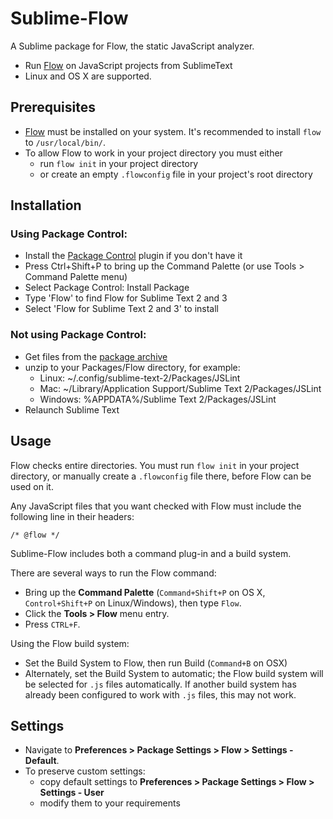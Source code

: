 Sublime-Flow
==============

A Sublime package for Flow, the static JavaScript analyzer.

   * Run [Flow](http://flowtype.org) on JavaScript projects from SublimeText
   * Linux and OS X are supported. 

Prerequisites
-------------

  * [Flow](http://flowtype.org) must be installed on your system.  It's recommended to install `flow` to `/usr/local/bin/`.
  * To allow Flow to work in your project directory you must either
    - run `flow init` in your project directory
    - or create an empty `.flowconfig` file in your project's root directory

Installation
------------

### Using Package Control:
   * Install the [Package Control](https://sublime.wbond.net/installation) plugin if you don't have it
   * Press Ctrl+Shift+P to bring up the Command Palette (or use Tools > Command Palette menu)
   * Select Package Control: Install Package
   * Type 'Flow' to find Flow for Sublime Text 2 and 3
   * Select 'Flow for Sublime Text 2 and 3' to install


### Not using Package Control:
   * Get files from the [package archive](https://github.com/darrenderidder/Sublime-Flow/archive/master.zip)
   * unzip to your Packages/Flow directory, for example:
      * Linux: ~/.config/sublime-text-2/Packages/JSLint
      * Mac: ~/Library/Application Support/Sublime Text 2/Packages/JSLint
      * Windows: %APPDATA%/Sublime Text 2/Packages/JSLint
   * Relaunch Sublime Text

Usage
-----

Flow checks entire directories. You must run `flow init` in your project directory, or manually create a `.flowconfig` file there, before Flow can be used on it.

Any JavaScript files that you want checked with Flow must include the following line in their headers:

```
/* @flow */
```

Sublime-Flow includes both a command plug-in and a build system.

There are several ways to run the Flow command:

* Bring up the **Command Palette** (`Command+Shift+P` on OS X, `Control+Shift+P` on Linux/Windows), then type `Flow`.
* Click the **Tools > Flow** menu entry.
* Press `CTRL+F`.

Using the Flow build system:

* Set the Build System to Flow, then run Build (`Command+B` on OSX)
* Alternately, set the Build System to automatic; the Flow build system will be selected for `.js` files automatically. If another build system has already been configured to work with `.js` files, this may not work.

Settings
--------
* Navigate to **Preferences > Package Settings > Flow > Settings - Default**.
* To preserve custom settings:
  * copy default settings to **Preferences > Package Settings > Flow > Settings - User**
  * modify them to your requirements

